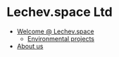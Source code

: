 # Lechev.space Ltd

- [Welcome @ Lechev.space](Welcome.md)
  - [Environmental projects](Environmental.md)
- [About us](About.md)
